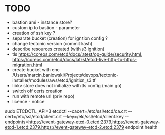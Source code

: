 # TODO

* bastion ami - instance store?
* custom ip to  bastion - parameter
* creation of ssh key ?
* separate bucket (creation) for ignition config ?
* change tectonic version (commit hash)
* describe resources created (with s3 ignition)
* tls https://coreos.com/etcd/docs/latest/op-guide/security.html, https://coreos.com/etcd/docs/latest/etcd-live-http-to-https-migration.html
* create bucket with enc /Users/marcin.baniowski/Projects/devops/tectonic-installer/modules/aws/etcd/ignition_s3.tf
* libkv store does not initialize with tls config (main.go)
* switch off certs creation
* run with remote url (priv repo)
* licence - notice

sudo ETCDCTL_API=3 etcdctl --cacert=/etc/ssl/etcd/ca.crt --cert=/etc/ssl/etcd/client.crt --key=/etc/ssl/etcd/client.key --endpoints=https://event-gateway-etcd-0.etcd:2379,https://event-gateway-etcd-1.etcd:2379,https://event-gateway-etcd-2.etcd:2379 endpoint health
